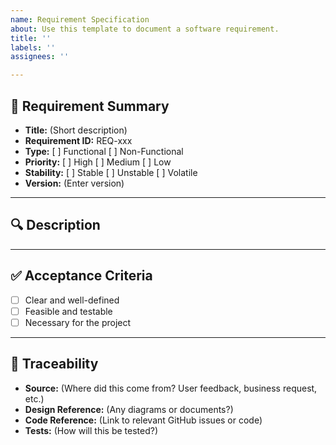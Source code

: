 ```yaml
---
name: Requirement Specification
about: Use this template to document a software requirement.
title: ''
labels: ''
assignees: ''

---
```


## 📝 Requirement Summary
- **Title:** (Short description)
- **Requirement ID:** REQ-xxx
- **Type:** [ ] Functional  [ ] Non-Functional
- **Priority:** [ ] High  [ ] Medium  [ ] Low
- **Stability:** [ ] Stable  [ ] Unstable  [ ] Volatile
- **Version:** (Enter version)

---

## 🔍 Description
<!-- What does this requirement do? Explain its purpose. -->

---

## ✅ Acceptance Criteria
- [ ] Clear and well-defined
- [ ] Feasible and testable
- [ ] Necessary for the project

---

## 🔗 Traceability
- **Source:** (Where did this come from? User feedback, business request, etc.)
- **Design Reference:** (Any diagrams or documents?)
- **Code Reference:** (Link to relevant GitHub issues or code)
- **Tests:** (How will this be tested?)
